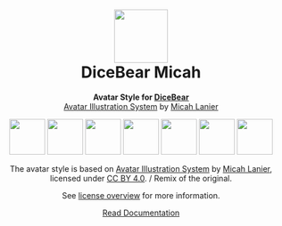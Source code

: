 <h1 align="center"><img src="https://dicebear.com/logo-readme.svg" width="96" /> <br />DiceBear Micah</h1>
<p align="center">
  <strong>Avatar Style for <a href="https://dicebear.com/">DiceBear</a></strong><br />
  <a href="https://www.figma.com/community/file/829741575478342595">Avatar Illustration System</a> by <a href="https://dribbble.com/micahlanier">Micah Lanier</a>
</p>

<p align="center">
  <img src="https://api.dicebear.com/6.x/micah/svg?seed=Mimi" width="64" />
  <img src="https://api.dicebear.com/6.x/micah/svg?seed=Sasha" width="64" />
  <img src="https://api.dicebear.com/6.x/micah/svg?seed=Lilly" width="64" />
  <img src="https://api.dicebear.com/6.x/micah/svg?seed=Tigger" width="64" />
  <img src="https://api.dicebear.com/6.x/micah/svg?seed=Bella" width="64" />
  <img src="https://api.dicebear.com/6.x/micah/svg?seed=Zoe" width="64" />
  <img src="https://api.dicebear.com/6.x/micah/svg?seed=Kitty" width="64" />
</p>

<p align="center">
  The avatar style is based on <a href="https://www.figma.com/community/file/829741575478342595">Avatar Illustration System</a> by
  <a href="https://dribbble.com/micahlanier">Micah Lanier</a>, licensed under
  <a href="https://creativecommons.org/licenses/by/4.0/">CC BY 4.0</a>. / Remix of the original.
</p>
<p align="center">
  See <a href="https://dicebear.com/licenses">license overview</a> for more information.
</p>

<p align="center">
  <a href="https://dicebear.com/styles/micah">
    Read Documentation
  </a>
</p>
